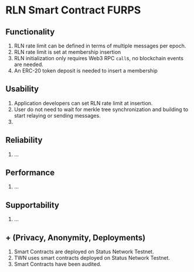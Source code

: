 # RLN Smart Contract FURPS

## Functionality

1. RLN rate limit can be defined in terms of multiple messages per epoch.
2. RLN rate limit is set at membership insertion
3. RLN initialization only requires Web3 RPC `call`s, no blockchain events are needed.
4. An ERC-20 token deposit is needed to insert a membership

## Usability

1. Application developers can set RLN rate limit at insertion.
2. User do not need to wait for merkle tree synchronization and building to start relaying
   or sending messages.
3. 

## Reliability

1. ...

## Performance

1. ...

## Supportability

1. ...

## + (Privacy, Anonymity, Deployments)

1. Smart Contracts are deployed on Status Network Testnet.
2. TWN uses smart contracts deployed on Status Network Testnet.
3. Smart Contracts have been audited.

